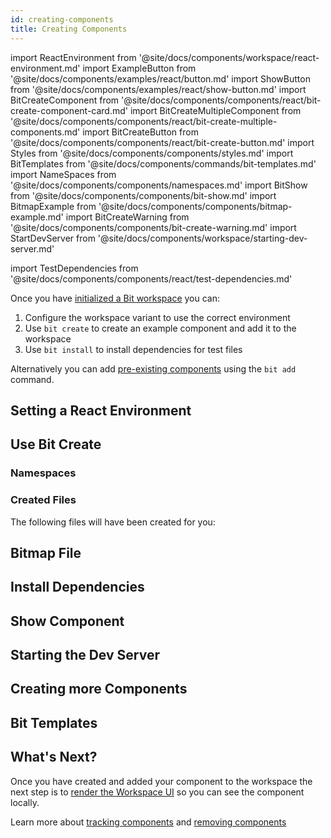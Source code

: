 ```yaml
---
id: creating-components
title: Creating Components
---
```


import ReactEnvironment from '@site/docs/components/workspace/react-environment.md'
import ExampleButton from '@site/docs/components/examples/react/button.md'
import ShowButton from '@site/docs/components/examples/react/show-button.md'
import BitCreateComponent from '@site/docs/components/components/react/bit-create-component-card.md'
import BitCreateMultipleComponent from '@site/docs/components/components/react/bit-create-multiple-components.md'
import BitCreateButton from '@site/docs/components/components/react/bit-create-button.md'
import Styles from '@site/docs/components/components/styles.md'
import BitTemplates from '@site/docs/components/commands/bit-templates.md'
import NameSpaces from '@site/docs/components/components/namespaces.md'
import BitShow from '@site/docs/components/components/bit-show.md'
import BitmapExample from '@site/docs/components/components/bitmap-example.md'
import BitCreateWarning from '@site/docs/components/components/bit-create-warning.md'
import StartDevServer from '@site/docs/components/workspace/starting-dev-server.md'

import TestDependencies from '@site/docs/components/components/react/test-dependencies.md'

Once you have [initialized a Bit workspace](/getting-started/initializing-workspace) you can:

1. Configure the workspace variant to use the correct environment
2. Use `bit create` to create an example component and add it to the workspace
3. Use `bit install` to install dependencies for test files

Alternatively you can add [pre-existing components](/building-with-bit/pre-existing-components) using the `bit add` command.

## Setting a React Environment

<ReactEnvironment />

## Use Bit Create

<BitCreateButton />

### Namespaces

<NameSpaces />

### Created Files

The following files will have been created for you:

<ExampleButton />

<Styles />

## Bitmap File

<BitmapExample />

## Install Dependencies

<TestDependencies />

## Show Component

<BitShow />

<ShowButton />

## Starting the Dev Server

<StartDevServer />

## Creating more Components

<BitCreateComponent />

<BitCreateMultipleComponent />

<BitCreateWarning />

## Bit Templates

<BitTemplates />

## What's Next?

Once you have created and added your component to the workspace the next step is to [render the Workspace UI](workspace-ui) so you can see the component locally.

Learn more about [tracking components](/building-with-bit/tracking-components) and [removing components](/building-with-bit/removing-components)
